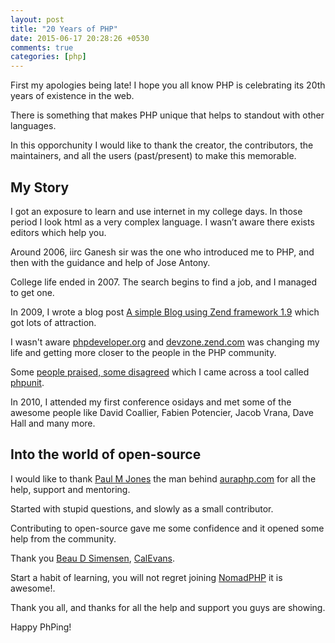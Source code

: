 ```yaml
---
layout: post
title: "20 Years of PHP"
date: 2015-06-17 20:28:26 +0530
comments: true
categories: [php]
---
```


First my apologies being late! I hope you all know PHP is celebrating its
20th years of existence in the web.

There is something that makes PHP unique that helps to standout with
other languages.

In this opporchunity I would like to thank the creator, the contributors,
the maintainers, and all the users (past/present) to make this
memorable.

## My Story

I got an exposure to learn and use internet in my college days.
In those period I look html as a very complex language.
I wasn’t aware there exists editors which help you.

Around 2006, iirc Ganesh sir was the one who introduced me to PHP, and then with
the guidance and help of Jose Antony.

College life ended in 2007. The search begins to find a job, and I managed to get one.

In 2009, I wrote a blog post [A simple Blog using Zend framework 1.9](http://phpdeveloper.org/news/13242) which got lots of attraction.

I wasn't aware [phpdeveloper.org](http://phpdeveloper.org/) and [devzone.zend.com](http://devzone.zend.com/) was changing my life and getting more closer to the people in the PHP community.

Some [people praised, some disagreed](https://web.archive.org/web/20120118060053/http://devzone.zend.com/1554/a-simple-blog-with-zend-framework-19/#comment-1039) which I came across a tool called [phpunit](https://phpunit.de/).

In 2010, I attended my first conference osidays and met some of the awesome
people like David Coallier, Fabien Potencier, Jacob Vrana, Dave Hall and many more.

## Into the world of open-source

I would like to thank [Paul M Jones](http://paul-m-jones.com) the man behind [auraphp.com](http://auraphp.com) for all the help, support and mentoring.

Started with stupid questions, and slowly as a small contributor.

Contributing to open-source gave me some confidence and it opened some help
from the community.

Thank you [Beau D Simensen](https://beau.io/), [CalEvans](http://blog.calevans.com/).

Start a habit of learning, you will not regret joining [NomadPHP](http://nomadphp.com) it is awesome!.

Thank you all, and thanks for all the help and support you guys are showing.

Happy PhPing!
